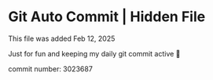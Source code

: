 # Git Auto Commit | Hidden File

This file was added Feb 12, 2025

Just for fun and keeping my daily git commit active 🤪

commit number: 3023687
